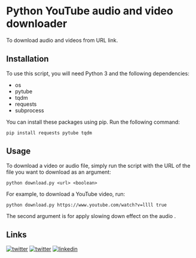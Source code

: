 
# Python YouTube audio and video downloader

To download audio and videos from URL link.

## Installation

To use this script, you will need Python 3 and the following dependencies:

-   os
-  pytube 
-  tqdm
- requests
- subprocess

You can install these packages using pip. Run the following command:

`pip install requests pytube tqdm` 

## Usage

To download a video or audio file, simply run the script with the URL of the file you want to download as an argument:

`python download.py <url> <boolean>` 

For example, to download a YouTube video, run:

`python download.py https://www.youtube.com/watch?v=llll true` 

The second argument is for apply slowing down effect on the audio .

## Links

[![twitter](https://img.shields.io/badge/twitter-1DA1F2?style=for-the-badge&logo=twitter&logoColor=white)](https://twitter.com/guivialle)
[![twitter](https://img.shields.io/badge/Instagram-E4405F?style=for-the-badge&logo=instagram&logoColor=white)](https://www.instagram.com/guilherme.vialle/)
[![linkedin](https://img.shields.io/badge/linkedin-0A66C2?style=for-the-badge&logo=linkedin&logoColor=white)](https://www.linkedin.com/in/guilherme-vialle-4b1a9820a/)
